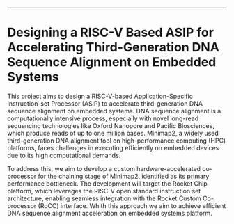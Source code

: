 ___
# Designing a RISC-V Based ASIP for Accelerating Third-Generation DNA Sequence Alignment on Embedded Systems

This project aims to design a RISC-V-based Application-Specific Instruction-set Processor (ASIP) to accelerate third-generation DNA sequence alignment on embedded systems. DNA sequence alignment is a computationally intensive process, especially with novel long-read sequencing technologies like Oxford Nanopore and Pacific Biosciences, which produce reads of up to one million bases. Minimap2, a widely used third-generation DNA alignment tool on high-performance computing (HPC) platforms, faces challenges in executing efficiently on embedded devices due to its high computational demands.

To address this, we aim to develop a custom hardware-accelerated co-processor for the chaining stage of Minimap2, identified as its primary performance bottleneck. The development will target the Rocket Chip platform, which leverages the RISC-V open standard instruction set architecture, enabling seamless integration with the Rocket Custom Co-processor (RoCC) interface. Whith this approach we aim to achieve efficient DNA sequence alignment acceleration on embedded systems platform.